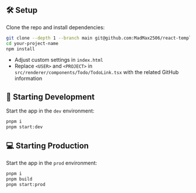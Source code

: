 ## :hammer_and_wrench: Setup

Clone the repo and install dependencies:

```bash
git clone --depth 1 --branch main git@github.com:MadMax2506/react-template.git your-project-name
cd your-project-name
npm install
```

* Adjust custom settings in `index.html`
* Replace `<USER>` and `<PROJECT>` in `src/renderer/components/Todo/TodoLink.tsx` with the related GitHub information

## :nut_and_bolt: Starting Development

Start the app in the `dev` environment:

```bash
pnpm i
pnpm start:dev
```

## :computer: Starting Production

Start the app in the `prod` environment:

```bash
pnpm i
pnpm build
pnpm start:prod
```
